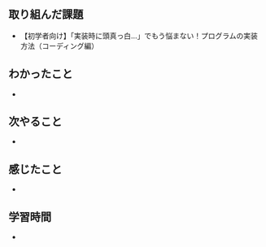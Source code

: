 ## 取り組んだ課題
- 【初学者向け】「実装時に頭真っ白…」でもう悩まない！プログラムの実装方法（コーディング編）

## わかったこと
- 

## 次やること
- 

## 感じたこと
- 

## 学習時間
- 
